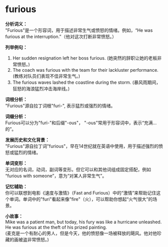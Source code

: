 # furious

**分析词义：**  
"Furious"是一个形容词，用于描述非常生气或愤怒的情绪。例如，“He was furious at the interruption.”（他对这次打断非常愤怒。）

  

**列举例句：**

  

1.  Her sudden resignation left her boss furious. (她突然的辞职让她的老板非常愤怒。)
2.  The coach was furious with the team for their lackluster performance. (教练对队员们表现不佳非常生气。)
3.  The furious waves lashed the coastline during the storm. (暴风雨期间，狂怒的海浪猛烈冲击海岸线。)

  

**词根分析：**  
"Furious"源自拉丁词根"furi-", 表示猛烈或强烈的情绪。

  

**词缀分析：**  
Furious可以分为"furi-"和后缀"-ous"， "-ous"常用于形容词中，表示“充满...的”。

  

**发展历史和文化背景：**  
"Furious"源自拉丁词"furious"，早在14世纪就在英语中使用，用于描述强烈的愤怒或猛烈的情绪。

  

**单词变形：**  
无对应的名词，动词，副词等变形。但它可以和其他词组成固定搭配，例如 “furious with someone”，意为“对某人非常生气”。

  

**记忆辅助：**  
你可以联想到电影《速度与激情》（Fast and Furious）中的“激情”来帮助记住这个单词。单词中的"furi"看起来像"fire"（火），可以帮助你想起“火气很大”的场景。

  

**小故事：**  
Mike was a patient man, but today, his fury was like a hurricane unleashed. He was furious at the theft of his prized painting.  
(麦克是一个有耐心的男人，但是今天，他的愤怒像一场被释放的飓风。他对他珍藏的画被盗非常愤怒。)
